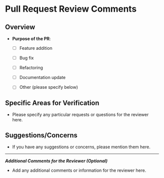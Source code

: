 # Pull Request Review Comments

## Overview
- **Purpose of the PR**:
    - [ ] Feature addition
    - [ ] Bug fix
    - [ ] Refactoring
    - [ ] Documentation update
    - [ ] Other (please specify below)


## Specific Areas for Verification
- Please specify any particular requests or questions for the reviewer here.

## Suggestions/Concerns
- If you have any suggestions or concerns, please mention them here.

---

_**Additional Comments for the Reviewer (Optional)**_

- Add any additional comments or information for the reviewer here.